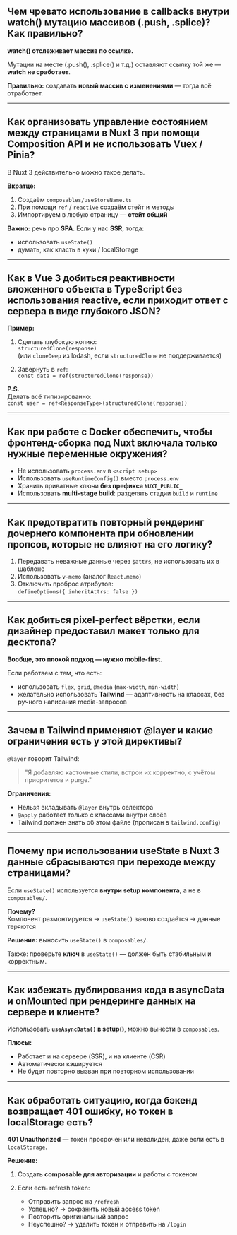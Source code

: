 ## Чем чревато использование в callbacks внутри watch() мутацию массивов (.push, .splice)? Как правильно?

**watch() отслеживает массив по ссылке.**

Мутации на месте (.push(), .splice() и т.д.) оставляют ссылку той же — **watch не сработает**.

**Правильно:** создавать **новый массив с изменениями** — тогда всё отработает.

---

## Как организовать управление состоянием между страницами в Nuxt 3 при помощи Composition API и не использовать Vuex / Pinia?

В Nuxt 3 действительно можно такое делать.

**Вкратце:**

1. Создаём `composables/useStoreName.ts`
2. При помощи `ref` / `reactive` создаём стейт и методы
3. Импортируем в любую страницу — **стейт общий**

**Важно:** речь про **SPA**. Если у нас **SSR**, тогда:

- использовать `useState()`
- думать, как класть в куки / localStorage

---

## Как в Vue 3 добиться реактивности вложенного объекта в TypeScript без использования reactive, если приходит ответ с сервера в виде глубокого JSON?

**Пример:**

1. Сделать глубокую копию:  
   `structuredClone(response)`  
   (или `cloneDeep` из lodash, если `structuredClone` не поддерживается)

2. Завернуть в `ref`:  
   `const data = ref(structuredClone(response))`

**P.S.**  
Делать всё типизированно:  
`const user = ref<ResponseType>(structuredClone(response))`

---

## Как при работе с Docker обеспечить, чтобы фронтенд-сборка под Nuxt включала только нужные переменные окружения?

- Не использовать `process.env` в `<script setup>`
- Использовать `useRuntimeConfig()` вместо `process.env`
- Хранить приватные ключи **без префикса `NUXT_PUBLIC_`**
- Использовать **multi-stage build**: разделять стадии `build` и `runtime`

---

## Как предотвратить повторный рендеринг дочернего компонента при обновлении пропсов, которые не влияют на его логику?

1. Передавать неважные данные через `$attrs`, не использовать их в шаблоне
2. Использовать `v-memo` (аналог `React.memo`)
3. Отключить проброс атрибутов:  
   `defineOptions({ inheritAttrs: false })`

---

## Как добиться pixel-perfect вёрстки, если дизайнер предоставил макет только для десктопа?

**Вообще, это плохой подход — нужно mobile-first.**

Если работаем с тем, что есть:

- использовать `flex`, `grid`, `@media` (`max-width`, `min-width`)
- желательно использовать **Tailwind** — адаптивность на классах, без ручного написания media-запросов

---

## Зачем в Tailwind применяют @layer и какие ограничения есть у этой директивы?

`@layer` говорит Tailwind:

> "Я добавляю кастомные стили, встрои их корректно, с учётом приоритетов и purge."

**Ограничения:**

- Нельзя вкладывать `@layer` внутрь селектора
- `@apply` работает только с классами внутри слоёв
- Tailwind должен знать об этом файле (прописан в `tailwind.config`)

---

## Почему при использовании useState в Nuxt 3 данные сбрасываются при переходе между страницами?

Если `useState()` используется **внутри setup компонента**, а не в `composables/`.

**Почему?**  
Компонент размонтируется → `useState()` заново создаётся → данные теряются

**Решение:** выносить `useState()` в `composables/`.

Также: проверьте **ключ** в `useState()` — должен быть стабильным и корректным.

---

## Как избежать дублирования кода в asyncData и onMounted при рендеринге данных на сервере и клиенте?

Использовать **`useAsyncData()` в setup()**, можно вынести в `composables`.

**Плюсы:**

- Работает и на сервере (SSR), и на клиенте (CSR)
- Автоматически кэшируется
- Не будет повторно вызван при повторном использовании

---

## Как обработать ситуацию, когда бэкенд возвращает 401 ошибку, но токен в localStorage есть?

**401 Unauthorized** — токен просрочен или невалиден, даже если есть в `localStorage`.

**Решение:**

1. Создать **composable для авторизации** и работы с токеном

2. Если есть refresh token:
   - Отправить запрос на `/refresh`
   - Успешно? → сохранить новый access token
   - Повторить оригинальный запрос
   - Неуспешно? → удалить токен и отправить на `/login`
